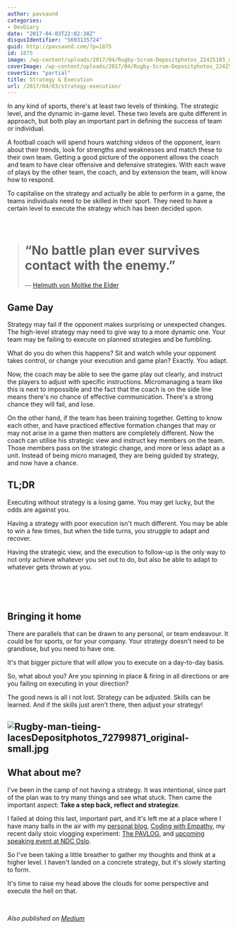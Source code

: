```yaml
---
author: pavsaund
categories:
- DevDiary
date: "2017-04-03T22:02:38Z"
disqusIdentifier: "5693135724"
guid: http://pavsaund.com/?p=1875
id: 1875
image: /wp-content/uploads/2017/04/Rugby-Scrum-Depositphotos_22425103_original-medium.jpg
coverImage: /wp-content/uploads/2017/04/Rugby-Scrum-Depositphotos_22425103_original-medium.jpg
coverSize: "partial"
title: Strategy & Execution
url: /2017/04/03/strategy-execution/
---
```


In any kind of sports, there's at least two levels of thinking. The strategic level, and the dynamic in-game level. These two levels are quite different in approach, but both play an important part in defining the success of team or individual.

A football coach will spend hours watching videos of the opponent, learn about their trends, look for strengths and weaknesses and match these to their own team. Getting a good picture of the opponent allows the coach and team to have clear offensive and defensive strategies. With each wave of plays by the other team, the coach, and by extension the team, will know how to respond.

To capitalise on the strategy and actually be able to perform in a game, the teams individuals need to be skilled in their sport. They need to have a certain level to execute the strategy which has been decided upon.

&nbsp;
<blockquote>
<h1 class="quoteText">“No battle plan ever survives contact with the enemy.”</h1>
― <a href="https://www.goodreads.com/quotes/1269803-no-battle-plan-ever-survives-contact-with-the-enemy">Helmuth von Moltke the Elder</a></blockquote>
<h2>Game Day</h2>
Strategy may fail if the opponent makes surprising or unexpected changes. The high-level strategy may need to give way to a more dynamic one. Your team may be failing to execute on planned strategies and be fumbling.

What do you do when this happens? Sit and watch while your opponent takes control, or change your execution and game plan? Exactly. You adapt.

Now, the coach may be able to see the game play out clearly, and instruct the players to adjust with specific instructions. Micromanaging a team like this is next to impossible and the fact that the coach is on the side line means there's no chance of effective communication. There's a strong chance they will fail, and lose.

On the other hand, if the team has been training together. Getting to know each other, and have practiced effective formation changes that may or may not arise in a game then matters are completely different. Now the coach can utilise his strategic view and instruct key members on the team. Those members pass on the strategic change, and more or less adapt as a unit. Instead of being micro managed, they are being guided by strategy, and now have a chance.
<h2></h2>
<h2>TL;DR</h2>
Executing without strategy is a losing game. You may get lucky, but the odds are against you.

Having a strategy with poor execution isn't much different. You may be able to win a few times, but when the tide turns, you struggle to adapt and recover.

Having the strategic view, and the execution to follow-up is the only way to not only achieve whatever you set out to do, but also be able to adapt to whatever gets thrown at you.

&nbsp;

&nbsp;
<h2>Bringing it home</h2>
There are parallels that can be drawn to any personal, or team endeavour. It could be for sports, or for your company. Your strategy doesn't need to be grandiose, but you need to have one.

It's that bigger picture that will allow you to execute on a day-to-day basis.

So, what about you? Are you spinning in place &amp; firing in all directions or are you failing on executing in your direction?

The good news is all i not lost. Strategy can be adjusted. Skills can be learned. And if the skills just aren't there, then adjust your strategy!
<h2><img class="alignnone size-full wp-image-1961" src="/wp-content/uploads/2017/04/Rugby-man-tieing-lacesDepositphotos_72799871_original-small.jpg" alt="Rugby-man-tieing-lacesDepositphotos_72799871_original-small.jpg" /></h2>
<h2>What about me?</h2>
I've been in the camp of not having a strategy. It was intentional, since part of the plan was to try many things and see what stuck. Then came the important aspect: <strong>Take a step back, reflect and strategize</strong>.

I failed at doing this last, important part, and it's left me at a place where I have many balls in the air with my <a href="http://pavsaund.com">personal blog</a>, <a href="http://codingwithempathy.com">Coding with Empathy</a>, my recent daily stoic vlogging experiment: <a href="http://bit.ly/PAVLOG">The PAVLOG</a>, and <a href="http://ndcoslo.com/talk/code-is-easy-humans-are-hard-debugging-communication-with-empathy/">upcoming speaking event at NDC Oslo</a>.

So I've been taking a little breather to gather my thoughts and think at a higher level. I haven't landed on a concrete strategy, but it's slowly starting to form.

It's time to raise my head above the clouds for some perspective and execute the hell on that.

&nbsp;

<em>Also published on <a href="https://medium.com/@pavsaund/strategy-execution-bb1e50eb4d84">Medium</a></em>